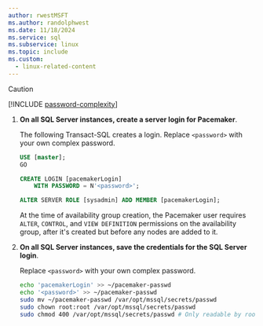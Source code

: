 ```yaml
---
author: rwestMSFT
ms.author: randolphwest
ms.date: 11/18/2024
ms.service: sql
ms.subservice: linux
ms.topic: include
ms.custom:
  - linux-related-content
---
```


> [!CAUTION]  
> [!INCLUDE [password-complexity](password-complexity.md)]

1. **On all SQL Server instances, create a server login for Pacemaker**.

   The following Transact-SQL creates a login. Replace `<password>` with your own complex password.

   ```sql
   USE [master];
   GO

   CREATE LOGIN [pacemakerLogin]
       WITH PASSWORD = N'<password>';

   ALTER SERVER ROLE [sysadmin] ADD MEMBER [pacemakerLogin];
   ```

   At the time of availability group creation, the Pacemaker user requires `ALTER`, `CONTROL`, and `VIEW DEFINITION` permissions on the availability group, after it's created but before any nodes are added to it.

1. **On all SQL Server instances, save the credentials for the SQL Server login**.

   Replace `<password>` with your own complex password.

   ```bash
   echo 'pacemakerLogin' >> ~/pacemaker-passwd
   echo '<password>' >> ~/pacemaker-passwd
   sudo mv ~/pacemaker-passwd /var/opt/mssql/secrets/passwd
   sudo chown root:root /var/opt/mssql/secrets/passwd
   sudo chmod 400 /var/opt/mssql/secrets/passwd # Only readable by root
   ```
